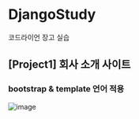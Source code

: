 # DjangoStudy
코드라이언 장고 실습

<h2> [Project1] 회사 소개 사이트 </h2>

<h3> bootstrap & template 언어 적용 </h3>

![image](https://user-images.githubusercontent.com/89904767/177286591-661742cb-1f46-4d18-bda6-40a8d22e9893.png)
